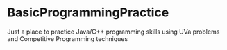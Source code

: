 # BasicProgrammingPractice
Just a place to practice Java/C++ programming skills
using UVa problems and Competitive Programming techniques
